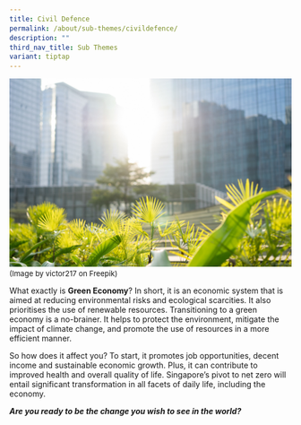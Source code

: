 ```yaml
---
title: Civil Defence
permalink: /about/sub-themes/civildefence/
description: ""
third_nav_title: Sub Themes
variant: tiptap
---
```

![](/images/PF%202023/About%20PF%202023/green%20economy.jpg)
<font size="-1">(Image by victor217 on Freepik)</font>

What exactly is **Green Economy**? In short, it is an economic system that is aimed at reducing environmental risks and ecological scarcities. It also prioritises the use of renewable resources. Transitioning to a green economy is a no-brainer. It helps to protect the environment, mitigate the impact of climate change, and promote the use of resources in a more efficient manner.

So how does it affect you? To start, it promotes job opportunities, decent income and sustainable economic growth. Plus, it can contribute to improved health and overall quality of life. Singapore’s pivot to net zero will entail significant transformation in all facets of daily life, including the economy.

**_Are you ready to be the change you wish to see in the world?_**